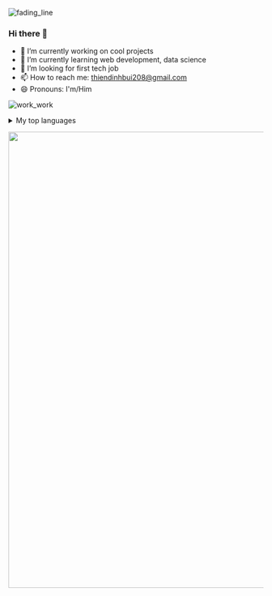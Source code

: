 <!-- <picture>
 <source media="(prefers-color-scheme: dark)" srcset="http://m.gettywallpapers.com/wp-content/uploads/2021/05/4k-Wallpaper-Cool-scaled.jpg" width=900 >
 <source media="(prefers-color-scheme: light)" srcset="http://m.gettywallpapers.com/wp-content/uploads/2021/05/4k-Wallpaper-Cool-scaled.jpg" width=900>
 <img alt="YOUR-ALT-TEXT" src="http://m.gettywallpapers.com/wp-content/uploads/2021/05/4k-Wallpaper-Cool-scaled.jpg" width=900>
</picture> 
<br></br> --->

![fading_line](https://github.com/codewithdinh/codewithdinh/assets/114113722/2a4f585d-9b09-4943-b4f5-6d06bd069e12)


### Hi there 👋

<!--
**codewithdinh/codewithdinh** is a ✨ _special_ ✨ repository because its `README.md` (this file) appears on your GitHub profile.

Here are some ideas to get you started:
-->
- 🔭 I’m currently working on cool projects
- 🌱 I’m currently learning web development, data science
- 🤔 I’m looking for first tech job
- 📫 How to reach me: thiendinhbui208@gmail.com
- 😄 Pronouns: I'm/Him
<!--- 👯 I’m looking to collaborate on ...
- ⚡ Fun fact:
- 💬 Ask me about ... --->

![work_work](https://github.com/codewithdinh/codewithdinh/assets/114113722/f8b6fe7a-c1b5-4b80-8fdd-41a6bacb603a)

<details>
<summary>My top languages</summary>

| Rank | Languages |
|-----:|-----------|
|     1| Python    |
|     2| JavaScript|
|     3| SQL       | 


</details>

<img src="https://github.com/codewithdinh/codewithdinh/assets/114113722/c20022ba-82e5-489d-b623-89cfe04d0355" width=900></img>



